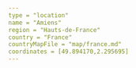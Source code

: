 ```yaml
---
type = "location"
name = "Amiens"
region = "Hauts-de-France"
country = "France"
countryMapFile = "map/france.md"
coordinates = [49.894170,2.295695]
---
```

